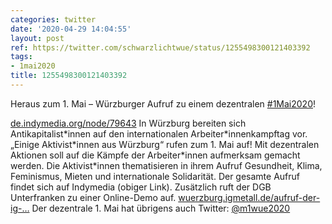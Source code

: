 ```yaml
---
categories: twitter
date: '2020-04-29 14:04:55'
layout: post
ref: https://twitter.com/schwarzlichtwue/status/1255498300121403392
tags:
- 1mai2020
title: 1255498300121403392
---
```

Heraus zum 1. Mai – Würzburger Aufruf zu einem dezentralen [#1Mai2020](/t/1mai2020)!

[de.indymedia.org/node/79643](https://de.indymedia.org/node/79643)
In Würzburg bereiten sich Antikapitalist\*innen auf den internationalen Arbeiter\*innenkampftag vor. „Einige Aktivist\*innen aus Würzburg“ rufen zum 1. Mai auf! Mit dezentralen Aktionen soll auf die Kämpfe der Arbeiter\*innen aufmerksam gemacht werden.
Die Aktivist\*innen thematisieren in ihrem Aufruf Gesundheit, Klima, Feminismus, Mieten und internationale Solidarität. Der gesamte Aufruf findet sich auf Indymedia (obiger Link).
Zusätzlich ruft der DGB Unterfranken zu einer Online-Demo auf. [wuerzburg.igmetall.de/aufruf-der-ig-…](https://wuerzburg.igmetall.de/aufruf-der-ig-metall-wuerzburg-zum-1-mai-2020-solidarisch-ist-man-nicht-alleine/)
Der dezentrale 1. Mai hat übrigens auch Twitter: [@m1wue2020](https://twitter.com/m1wue2020)